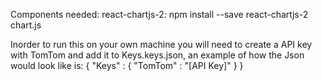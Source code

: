 Components needed:
react-chartjs-2: npm install --save react-chartjs-2 chart.js

Inorder to run this on your own machine you will need to create a API key with TomTom and add it to Keys.keys.json,
an example of how the Json would look like is:
{
    "Keys" : {
        "TomTom" : "[API Key]"
    }
}
